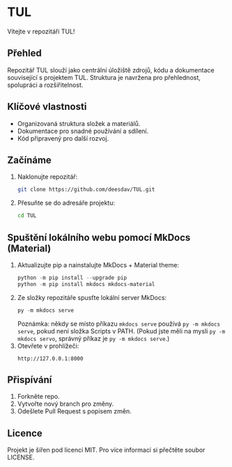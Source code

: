 
# TUL

Vítejte v repozitáři TUL!

## Přehled
Repozitář TUL slouží jako centrální úložiště zdrojů, kódu a dokumentace související s projektem TUL. Struktura je navržena pro přehlednost, spolupráci a rozšiřitelnost.

## Klíčové vlastnosti
- Organizovaná struktura složek a materiálů.
- Dokumentace pro snadné používání a sdílení.
- Kód připravený pro další rozvoj.

## Začínáme
1. Naklonujte repozitář:
    ```bash
    git clone https://github.com/deesdav/TUL.git
    ```
2. Přesuňte se do adresáře projektu:
    ```bash
    cd TUL
    ```

## Spuštění lokálního webu pomocí MkDocs (Material)
1. Aktualizujte pip a nainstalujte MkDocs + Material theme:
    ```powershell
    python -m pip install --upgrade pip
    python -m pip install mkdocs mkdocs-material
    ```
2. Ze složky repozitáře spusťte lokální server MkDocs:
    ```powershell
    py -m mkdocs serve
    ```
   Poznámka: někdy se místo příkazu `mkdocs serve` používá `py -m mkdocs serve`, pokud není složka Scripts v PATH. (Pokud jste měli na mysli `py -m mkdocs servo`, správný příkaz je `py -m mkdocs serve`.)
3. Otevřete v prohlížeči:
    ```
    http://127.0.0.1:8000
    ```

## Přispívání
1. Forkněte repo.
2. Vytvořte nový branch pro změny.
3. Odešlete Pull Request s popisem změn.

## Licence
Projekt je šířen pod licencí MIT. Pro více informací si přečtěte soubor LICENSE.